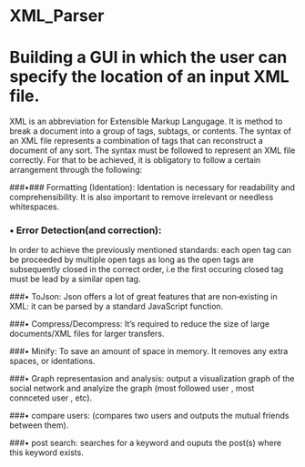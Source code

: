 # XML_Parser
Building a GUI in which the user can specify the location of an input XML file.
========================================================================================
XML is an abbreviation for Extensible Markup Langugage. It is method to break a document into a group of
tags, subtags, or contents. The syntax of an XML file represents a combination of tags that can reconstruct
a document of any sort.
The syntax must be followed to represent an XML file correctly. For that to be achieved, it is obligatory to
follow a certain arrangement through the following:

###•### Formatting (Identation):
Identation is necessary for readability and comprehensibility. It is also important to remove irrelevant or
needless whitespaces.

### • Error Detection(and correction):
In order to achieve the previously mentioned standards: each open tag can be proceeded by multiple open
tags as long as the open tags are subsequently closed in the correct order, i.e the first occuring closed tag
must be lead by a similar open tag.

###• ToJson:
Json offers a lot of great features that are non‐existing in XML: it can be parsed by a standard
JavaScript function.

###• Compress/Decompress:
It’s required to reduce the size of large documents/XML files for larger
transfers.

###• Minify:
To save an amount of space in memory. It removes any extra spaces, or identations.

###• Graph representasion and analysis:
output a visualization graph of the social network and analyize the graph (most followed user , most connceted user , etc).

###• compare users:
(compares two users and outputs the mutual friends between them).

###• post search:
searches for a keyword and ouputs the post(s) where this keyword exists.

